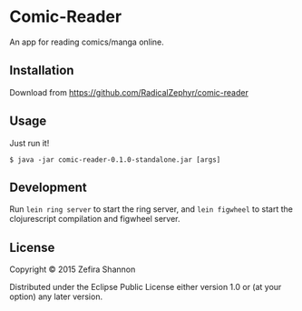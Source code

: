 # Comic-Reader

An app for reading comics/manga online.

## Installation

Download from https://github.com/RadicalZephyr/comic-reader

## Usage

Just run it!

    $ java -jar comic-reader-0.1.0-standalone.jar [args]

## Development

Run `lein ring server` to start the ring server, and `lein figwheel`
to start the clojurescript compilation and figwheel server.

## License

Copyright © 2015 Zefira Shannon

Distributed under the Eclipse Public License either version 1.0 or (at
your option) any later version.
